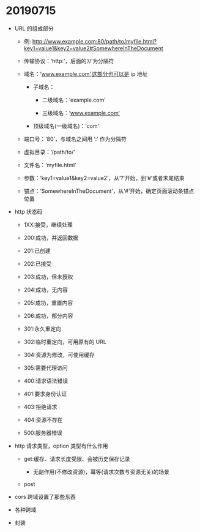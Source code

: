 # 20190715

- URL 的组成部分

  - 例: <http://www.example.com:80/path/to/myfile.html?key1=value1&key2=value2#SomewhereInTheDocument>

  - 传输协议：‘http:’，后面的‘//’为分隔符

  - 域名：‘www.example.com’,这部分也可以是 ip 地址

    - 子域名：

      - 二级域名：‘example.com’

      - 三级域名：‘www.example.com’

    - 顶级域名(一级域名)：‘com’

  - 端口号：‘80’，与域名之间用 ‘:’ 作为分隔符

  - 虚拟目录：‘/path/to/’

  - 文件名：‘myfile.html’

  - 参数：‘key1=value1&key2=value2’，从‘?’开始，到‘#’或者末尾结束

  - 锚点：‘SomewhereInTheDocument’，从‘#’开始，确定页面滚动条锚点位置

- http 状态码

  - 1XX:接受，继续处理

  - 200:成功，并返回数据

  - 201:已创建

  - 202:已接受

  - 203:成功，但未授权

  - 204:成功，无内容

  - 205:成功，重置内容

  - 206:成功，部分内容

  - 301:永久重定向

  - 302:临时重定向，可用原有的 URL

  - 304:资源为修改，可使用缓存

  - 305:需要代理访问

  - 400:请求语法错误

  - 401:要求身份认证

  - 403:拒绝请求

  - 404:资源不存在

  - 500:服务器错误

- http 请求类型，option 类型有什么作用

  - get:缓存、请求长度受限、会被历史保存记录

    - 无副作用(不修改资源)，幂等(请求次数与资源无关)的场景

  - post

- cors 跨域设置了那些东西

- 各种跨域

- 封装
